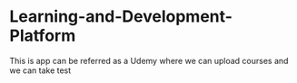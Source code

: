 # Learning-and-Development-Platform
This is app can be referred as a Udemy where we can upload courses and we can take test
